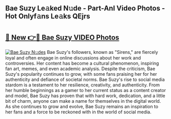## Bae Suzy Le𝚊ked N𝚞de - Part-AnI Video Photos - Hot Onlyf𝚊ns Le𝚊ks QEjrs

# <h2><a href="http://ab43545.deff.icu/?id=Bae+Suzy">🔗 New 👉🔴 Bae Suzy VIDEO Photos</a></h2>

[![Bae Suzy N𝚞des](https://i.imgur.com/rIISA9y.gif)](http://ab43545.deff.icu/?id=Bae+Suzy)
Bae Suzy's followers, known as "Sirens," are fiercely loyal and often engage in online discussions about her work and controversies. Her content has become a cultural phenomenon, inspiring fan art, memes, and even academic analysis. Despite the criticism, Bae Suzy's popularity continues to grow, with some fans praising her for her authenticity and defiance of societal norms. Bae Suzy's rise to social media stardom is a testament to her resilience, creativity, and authenticity. From her humble beginnings as a gamer to her current status as a content creator and model, Bae Suzy has proven that with hard work, dedication, and a little bit of charm, anyone can make a name for themselves in the digital world. As she continues to grow and evolve, Bae Suzy remains an inspiration to her fans and a force to be reckoned with in the world of social media.
